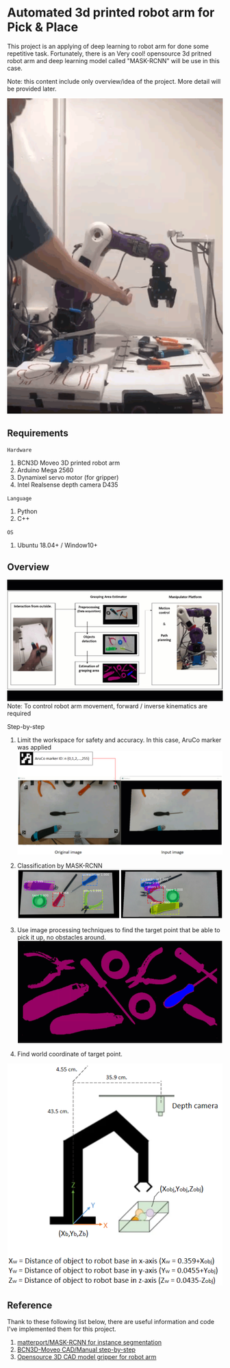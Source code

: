 # Automated 3d printed robot arm for Pick & Place
This project is an applying of deep learning to robot arm for done some repetitive task. Fortunately, there is an Very cool! opensource 3d pritned robot arm and deep learning model called "MASK-RCNN" will be use in this case.

Note: this content include only overview/idea of the project. More detail will be provided later.

![RobotArm1](./robot1.gif)

## Requirements
`Hardware`
1. BCN3D Moveo 3D printed robot arm
2. Arduino Mega 2560
3. Dynamixel servo motor (for gripper)
4. Intel Realsense depth camera D435

`Language`
1. Python
2. C++

`OS`
1. Ubuntu 18.04+ / Window10+

## Overview
![RobotArm1](./robot2.gif)
Note: To control robot arm movement, forward / inverse kinematics are required

Step-by-step
1. Limit the workspace for safety and accuracy. In this case, AruCo marker was applied
![RobotArm2](./img1.png)

2. Classification by MASK-RCNN
![RobotArm3](./img2.png)

3. Use image processing techniques to find the target point that be able to pick it up, no obstacles around.
![RobotArm4](./img3.gif)

4. Find world coordinate of target point.

![RobotArm5](./img3.png)

## Reference
Thank to these following list below, there are useful information and code I've implemented them for this project.
1. [matterport/MASK-RCNN for instance segmentation](https://github.com/matterport/Mask_RCNN)
2. [BCN3D-Moveo CAD/Manual step-by-step](https://github.com/BCN3D/BCN3D-Moveo)
3. [Opensource 3D CAD model gripper for robot arm](https://grabcad.com/library?page=2&time=all_time&sort=most_downloaded&tags=gripper)
